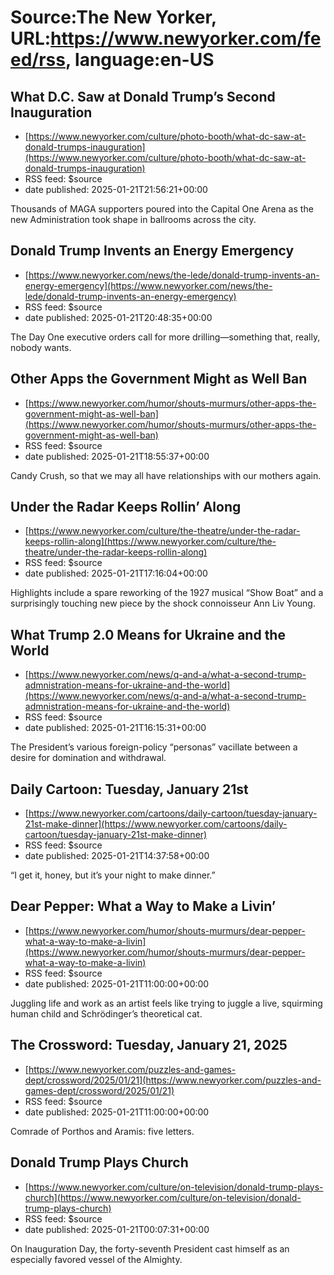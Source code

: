 # Source:The New Yorker, URL:https://www.newyorker.com/feed/rss, language:en-US

## What D.C. Saw at Donald Trump’s Second Inauguration
 - [https://www.newyorker.com/culture/photo-booth/what-dc-saw-at-donald-trumps-inauguration](https://www.newyorker.com/culture/photo-booth/what-dc-saw-at-donald-trumps-inauguration)
 - RSS feed: $source
 - date published: 2025-01-21T21:56:21+00:00

Thousands of MAGA supporters poured into the Capital One Arena as the new Administration took shape in ballrooms across the city.

## Donald Trump Invents an Energy Emergency
 - [https://www.newyorker.com/news/the-lede/donald-trump-invents-an-energy-emergency](https://www.newyorker.com/news/the-lede/donald-trump-invents-an-energy-emergency)
 - RSS feed: $source
 - date published: 2025-01-21T20:48:35+00:00

The Day One executive orders call for more drilling—something that, really, nobody wants.

## Other Apps the Government Might as Well Ban
 - [https://www.newyorker.com/humor/shouts-murmurs/other-apps-the-government-might-as-well-ban](https://www.newyorker.com/humor/shouts-murmurs/other-apps-the-government-might-as-well-ban)
 - RSS feed: $source
 - date published: 2025-01-21T18:55:37+00:00

Candy Crush, so that we may all have relationships with our mothers again.

## Under the Radar Keeps Rollin’ Along
 - [https://www.newyorker.com/culture/the-theatre/under-the-radar-keeps-rollin-along](https://www.newyorker.com/culture/the-theatre/under-the-radar-keeps-rollin-along)
 - RSS feed: $source
 - date published: 2025-01-21T17:16:04+00:00

Highlights include a spare reworking of the 1927 musical “Show Boat” and a surprisingly touching new piece by the shock connoisseur Ann Liv Young.

## What Trump 2.0 Means for Ukraine and the World
 - [https://www.newyorker.com/news/q-and-a/what-a-second-trump-admnistration-means-for-ukraine-and-the-world](https://www.newyorker.com/news/q-and-a/what-a-second-trump-admnistration-means-for-ukraine-and-the-world)
 - RSS feed: $source
 - date published: 2025-01-21T16:15:31+00:00

The President’s various foreign-policy “personas” vacillate between a desire for domination and withdrawal.

## Daily Cartoon: Tuesday, January 21st
 - [https://www.newyorker.com/cartoons/daily-cartoon/tuesday-january-21st-make-dinner](https://www.newyorker.com/cartoons/daily-cartoon/tuesday-january-21st-make-dinner)
 - RSS feed: $source
 - date published: 2025-01-21T14:37:58+00:00

“I get it, honey, but it’s your night to make dinner.”

## Dear Pepper: What a Way to Make a Livin’
 - [https://www.newyorker.com/humor/shouts-murmurs/dear-pepper-what-a-way-to-make-a-livin](https://www.newyorker.com/humor/shouts-murmurs/dear-pepper-what-a-way-to-make-a-livin)
 - RSS feed: $source
 - date published: 2025-01-21T11:00:00+00:00

Juggling life and work as an artist feels like trying to juggle a live, squirming human child and Schrödinger’s theoretical cat.

## The Crossword: Tuesday, January 21, 2025
 - [https://www.newyorker.com/puzzles-and-games-dept/crossword/2025/01/21](https://www.newyorker.com/puzzles-and-games-dept/crossword/2025/01/21)
 - RSS feed: $source
 - date published: 2025-01-21T11:00:00+00:00

Comrade of Porthos and Aramis: five letters.

## Donald Trump Plays Church
 - [https://www.newyorker.com/culture/on-television/donald-trump-plays-church](https://www.newyorker.com/culture/on-television/donald-trump-plays-church)
 - RSS feed: $source
 - date published: 2025-01-21T00:07:31+00:00

On Inauguration Day, the forty-seventh President cast himself as an especially favored vessel of the Almighty.

